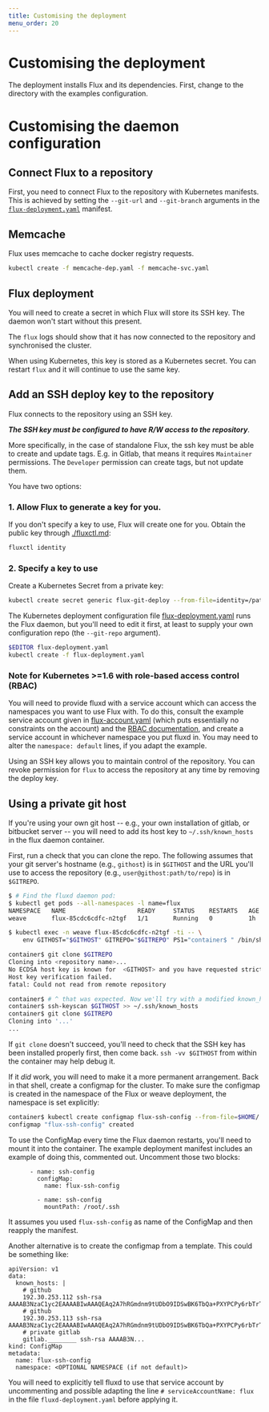 ```yaml
---
title: Customising the deployment
menu_order: 20
---
```


# Customising the deployment

The deployment installs Flux and its dependencies. First, change to
the directory with the examples configuration.

# Customising the daemon configuration

## Connect Flux to a repository

First, you need to connect Flux to the repository with Kubernetes
manifests. This is achieved by setting the `--git-url` and
`--git-branch` arguments in the
[`flux-deployment.yaml`](../deploy/flux-deployment.yaml) manifest.

## Memcache

Flux uses memcache to cache docker registry requests.

```sh
kubectl create -f memcache-dep.yaml -f memcache-svc.yaml
```

## Flux deployment

You will need to create a secret in which Flux will store its SSH
key. The daemon won't start without this present.

The `flux` logs should show that it has now connected to the
repository and synchronised the cluster.

When using Kubernetes, this key is stored as a Kubernetes secret. You
can restart `flux` and it will continue to use the same key.

## Add an SSH deploy key to the repository

Flux connects to the repository using an SSH key.

***The SSH key must be configured to have R/W access to the repository***.

More specifically, in the case of standalone Flux, the ssh key must be able to
create and update tags. E.g. in Gitlab, that means it requires `Maintainer`
permissions. The `Developer` permission can create tags, but not update them.

You have two options:

### 1. Allow Flux to generate a key for you.

If you don't specify a key to use, Flux will create one for you. Obtain
the public key through [./fluxctl.md](fluxctl):

```sh
fluxctl identity
```

### 2. Specify a key to use

Create a Kubernetes Secret from a private key:

```sh
kubectl create secret generic flux-git-deploy --from-file=identity=/path/to/private_key
```

The Kubernetes deployment configuration file
[flux-deployment.yaml](../deploy/flux-deployment.yaml) runs the
Flux daemon, but you'll need to edit it first, at least to supply your
own configuration repo (the `--git-repo` argument).

```sh
$EDITOR flux-deployment.yaml
kubectl create -f flux-deployment.yaml
```

### Note for Kubernetes >=1.6 with role-based access control (RBAC)

You will need to provide fluxd with a service account which can access
the namespaces you want to use Flux with. To do this, consult the
example service account given in
[flux-account.yaml](../deploy/flux-account.yaml) (which
puts essentially no constraints on the account) and the
[RBAC documentation](https://kubernetes.io/docs/admin/authorization/rbac/),
and create a service account in whichever namespace you put fluxd
in. You may need to alter the `namespace: default` lines, if you adapt
the example.

Using an SSH key allows you to maintain control of the repository. You
can revoke permission for `flux` to access the repository at any time
by removing the deploy key.

## Using a private git host

If you're using your own git host -- e.g., your own installation of
gitlab, or bitbucket server -- you will need to add its host key to
`~/.ssh/known_hosts` in the flux daemon container.

First, run a check that you can clone the repo. The following assumes
that your git server's hostname (e.g., `githost`) is in `$GITHOST` and
the URL you'll use to access the repository (e.g.,
`user@githost:path/to/repo`) is in `$GITREPO`.

```sh
$ # Find the fluxd daemon pod:
$ kubectl get pods --all-namespaces -l name=flux
NAMESPACE   NAME                    READY     STATUS    RESTARTS   AGE
weave       flux-85cdc6cdfc-n2tgf   1/1       Running   0          1h

$ kubectl exec -n weave flux-85cdc6cdfc-n2tgf -ti -- \
    env GITHOST="$GITHOST" GITREPO="$GITREPO" PS1="container$ " /bin/sh

container$ git clone $GITREPO
Cloning into <repository name>...
No ECDSA host key is known for  <GITHOST> and you have requested strict checking.
Host key verification failed.
fatal: Could not read from remote repository

container$ # ^ that was expected. Now we'll try with a modified known_hosts
container$ ssh-keyscan $GITHOST >> ~/.ssh/known_hosts
container$ git clone $GITREPO
Cloning into '...'
...
```

If `git clone` doesn't succeed, you'll need to check that the SSH key
has been installed properly first, then come back. `ssh -vv $GITHOST`
from within the container may help debug it.

If it _did_ work, you will need to make it a more permanent
arrangement. Back in that shell, create a configmap for the cluster. To make
sure the configmap is created in the namespace of the Flux or weave deployment,
the namespace is set explicitly:

```sh
container$ kubectl create configmap flux-ssh-config --from-file=$HOME/.ssh/known_hosts -n $(cat /var/run/secrets/kubernetes.io/serviceaccount/namespace)
configmap "flux-ssh-config" created
```

To use the ConfigMap every time the Flux daemon restarts, you'll need
to mount it into the container. The example deployment manifest
includes an example of doing this, commented out. Uncomment those two blocks:

```
      - name: ssh-config
        configMap:
          name: flux-ssh-config
```

```
        - name: ssh-config
          mountPath: /root/.ssh
```

It assumes you used `flux-ssh-config` as name of the ConfigMap and then reapply the
manifest.

Another alternative is to create the configmap from a template. This could be
something like:

```
apiVersion: v1
data:
  known_hosts: |
    # github
    192.30.253.112 ssh-rsa AAAAB3NzaC1yc2EAAAABIwAAAQEAq2A7hRGmdnm9tUDbO9IDSwBK6TbQa+PXYPCPy6rbTrTtw7PHkccKrpp0yVhp5HdEIcKr6pLlVDBfOLX9QUsyCOV0wzfjIJNlGEYsdlLJizHhbn2mUjvSAHQqZETYP81eFzLQNnPHt4EVVUh7VfDESU84KezmD5QlWpXLmvU31/yMf+Se8xhHTvKSCZIFImWwoG6mbUoWf9nzpIoaSjB+weqqUUmpaaasXVal72J+UX2B+2RPW3RcT0eOzQgqlJL3RKrTJvdsjE3JEAvGq3lGHSZXy28G3skua2SmVi/w4yCE6gbODqnTWlg7+wC604ydGXA8VJiS5ap43JXiUFFAaQ==
    # github
    192.30.253.113 ssh-rsa AAAAB3NzaC1yc2EAAAABIwAAAQEAq2A7hRGmdnm9tUDbO9IDSwBK6TbQa+PXYPCPy6rbTrTtw7PHkccKrpp0yVhp5HdEIcKr6pLlVDBfOLX9QUsyCOV0wzfjIJNlGEYsdlLJizHhbn2mUjvSAHQqZETYP81eFzLQNnPHt4EVVUh7VfDESU84KezmD5QlWpXLmvU31/yMf+Se8xhHTvKSCZIFImWwoG6mbUoWf9nzpIoaSjB+weqqUUmpaaasXVal72J+UX2B+2RPW3RcT0eOzQgqlJL3RKrTJvdsjE3JEAvGq3lGHSZXy28G3skua2SmVi/w4yCE6gbODqnTWlg7+wC604ydGXA8VJiS5ap43JXiUFFAaQ==
    # private gitlab
    gitlab.________ ssh-rsa AAAAB3N...
kind: ConfigMap
metadata:
  name: flux-ssh-config
  namespace: <OPTIONAL NAMESPACE (if not default)>
```

You will need to explicitly tell fluxd to use that service account by
uncommenting and possible adapting the line `# serviceAccountName:
flux` in the file `fluxd-deployment.yaml` before applying it.
